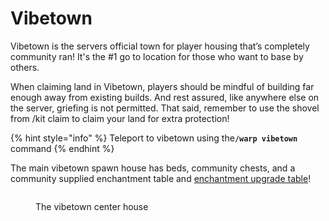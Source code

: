 # Vibetown

Vibetown is the servers official town for player housing that’s completely community ran! It's the #1 go to location for those who want to base by others.

When claiming land in Vibetown, players should be mindful of building far enough away from existing builds. And rest assured, like anywhere else on the server, griefing is not permitted. That said, remember to use the shovel from /kit claim to claim your land for extra protection!

{% hint style="info" %}
Teleport to vibetown using th&#x65;**`/warp vibetown`** command
{% endhint %}

The main vibetown spawn house has beds, community chests, and a community supplied enchantment table and [enchantment upgrade table](tweak-list/enchantment-upgrade-tables.md)!

<figure><img src="../.gitbook/assets/2024-06-06_20.28.34.png" alt=""><figcaption><p>The vibetown center house</p></figcaption></figure>
